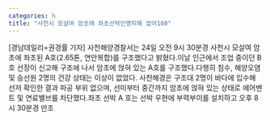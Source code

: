 ```yaml
---
categories: h
title: "사천시 모살여 암초에 좌초선박인명피해 없어160"
---
```

[경남데일리=권경률 기자] 사천해양경찰서는 24일 오전 9시 30분경 사천시 모살여 암초에 좌초된 A호(2.65톤, 연안복합)를 구조했다고 밝혔다.이날 인근에서 조업 중이던 B호 선장이 신고해 구조에 나서 암초에 얹혀 있는 A호를 구조했다.다행히 침수, 해양오염 및 승선원 2명의 건강 상태는 이상이 없었다. 사천해경은 구조대 2명이 바다에 입수해 선저 확인한 결과 파공 부위 없으며, 선미부터 중간까지 암초에 얹혀 있는 상태로 에어밴트 및 연료밸브를 차단했다.좌초 선박 A 호는 선박 우현에 부력부이를 설치하고 오후 8시 30분경 만조